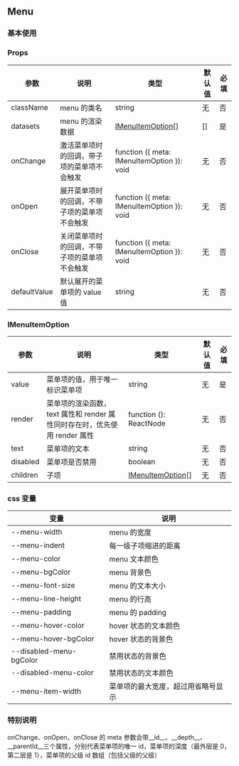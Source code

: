 ## Menu

### 基本使用

<code src="../demo/menu/menu1.tsx"></code>

### Props

| 参数         | 说明                                         | 类型                                       | 默认值 | 必填 |
| ------------ | -------------------------------------------- | ------------------------------------------ | ------ | ---- |
| className    | menu 的类名                                  | string                                     | 无     | 否   |
| datasets     | menu 的渲染数据                              | [IMenuItemOption](#imenuitemoption)[]      | []     | 是   |
| onChange     | 激活菜单项时的回调，带子项的菜单项不会触发   | function ({ meta: IMenuItemOption }): void | 无     | 否   |
| onOpen       | 展开菜单项时的回调，不带子项的菜单项不会触发 | function ({ meta: IMenuItemOption }): void | 无     | 否   |
| onClose      | 关闭菜单项时的回调，不带子项的菜单项不会触发 | function ({ meta: IMenuItemOption }): void | 无     | 否   |
| defaultValue | 默认展开的菜单项的 value 值                  | string                                     | 无     | 否   |

### IMenuItemOption

| 参数     | 说明                                                                      | 类型                                  | 默认值 | 必填 |
| -------- | ------------------------------------------------------------------------- | ------------------------------------- | ------ | ---- |
| value    | 菜单项的值，用于唯一标识菜单项                                            | string                                | 无     | 是   |
| render   | 菜单项的渲染函数，text 属性和 render 属性同时存在时，优先使用 render 属性 | function (): ReactNode                | 无     | 否   |
| text     | 菜单项的文本                                                              | string                                | 无     | 否   |
| disabled | 菜单项是否禁用                                                            | boolean                               | 无     | 否   |
| children | 子项                                                                      | [IMenuItemOption](#imenuitemoption)[] | 无     | 否   |

### css 变量

| 变量                    | 说明                               |
| ----------------------- | ---------------------------------- |
| --menu-width            | menu 的宽度                        |
| --menu-indent           | 每一级子项缩进的距离               |
| --menu-color            | menu 文本颜色                      |
| --menu-bgColor          | menu 背景色                        |
| --menu-font-size        | menu 的文本大小                    |
| --menu-line-height      | menu 的行高                        |
| --menu-padding          | menu 的 padding                    |
| --menu-hover-color      | hover 状态的文本颜色               |
| --menu-hover-bgColor    | hover 状态的背景色                 |
| --disabled-menu-bgColor | 禁用状态的背景色                   |
| --disabled-menu-color   | 禁用状态的文本颜色                 |
| --menu-item-width       | 菜单项的最大宽度，超过用省略号显示 |

### 特别说明

onChange、onOpen、onClose 的 meta 参数会带\_\_id\_\_、\_\_depth\_\_、\_\_parentId\_\_三个属性，分别代表菜单项的唯一 id，菜单项的深度（最外层是 0，第二层是 1），菜单项的父级 id 数组（包括父级的父级）
